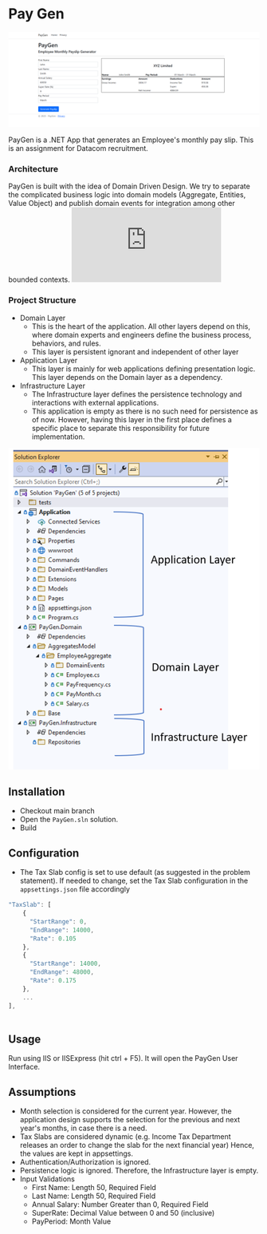 # Pay Gen
![Pay Gen](images/screenshot-home.png)

PayGen is a .NET App that generates an Employee's monthly pay slip. This is an assignment for Datacom recruitment.

### Architecture

PayGen is built with the idea of Domain Driven Design. We try to separate the complicated business logic into domain models (Aggregate, Entities, Value Object) and publish domain events for integration among other bounded contexts.
![Domain Driven Design](https://martinfowler.com/bliki/DomainDrivenDesign.html)

### Project Structure
- Domain Layer 
	- This is the heart of the application. All other layers depend on this, where domain experts and engineers define the business process, behaviors, and rules. 
	- This layer is persistent ignorant and independent of other layer
- Application Layer
	- This layer is mainly for web applications defining presentation logic. This layer depends on the Domain layer as a dependency.
- Infrastructure Layer
	- The Infrastructure layer defines the persistence technology and interactions with external applications. 
	- This application is empty as there is no such need for persistence as of now. However, having this layer in the first place defines a specific place to separate this responsibility for future implementation.

![Project Structure](images/screenshot-structure.png)

## Installation
- Checkout main branch
- Open the `PayGen.sln` solution.
- Build

## Configuration
- The Tax Slab config is set to use default (as suggested in the problem statement). If needed to change, set the Tax Slab configuration in the `appsettings.json` file accordingly
```javascript
"TaxSlab": [
    {
      "StartRange": 0,
      "EndRange": 14000,
      "Rate": 0.105
    },
    {
      "StartRange": 14000,
      "EndRange": 48000,
      "Rate": 0.175
    },
    ...
],
	
```

## Usage
Run using IIS or IISExpress (hit ctrl + F5). It will open the PayGen User Interface.


## Assumptions

- Month selection is considered for the current year. However, the application design supports the selection for the previous and next year's months, in case there is a need.
- Tax Slabs are considered dynamic (e.g. Income Tax Department releases an order to change the slab for the next financial year) Hence, the values are kept in appsettings.
- Authentication/Authorization is ignored.
- Persistence logic is ignored. Therefore, the Infrastructure layer is empty.
- Input Validations
	- First Name: Length 50, Required Field
	- Last Name: Length 50, Required Field
	- Annual Salary: Number Greater than 0, Required Field
	- SuperRate: Decimal Value between 0 and 50 (inclusive)
	- PayPeriod: Month Value
